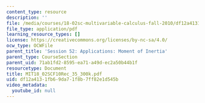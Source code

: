 ```yaml
---
content_type: resource
description: ''
file: /media/courses/18-02sc-multivariable-calculus-fall-2010/df12a4131fb69da71f8b7ff82e1d545b_MIT18_02SCF10Rec_35_300k.pdf
file_type: application/pdf
learning_resource_types: []
license: https://creativecommons.org/licenses/by-nc-sa/4.0/
ocw_type: OCWFile
parent_title: 'Session 52: Applications: Moment of Inertia'
parent_type: CourseSection
parent_uid: 71ab1fd2-8595-ea71-a49d-ec2a50b44b1f
resourcetype: Document
title: MIT18_02SCF10Rec_35_300k.pdf
uid: df12a413-1fb6-9da7-1f8b-7ff82e1d545b
video_metadata:
  youtube_id: null
---
```

